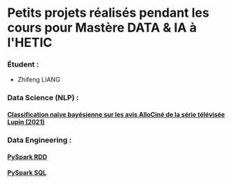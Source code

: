 # Petits projets réalisés pendant les cours pour Mastère DATA & IA à l'HETIC

### Étudent :   
- Zhifeng LIANG

### Data Science (NLP) : 
#### [Classification naïve bayésienne sur les avis AlloCiné de la série télévisée Lupin (2021)](...)

### Data Engineering : 
#### [PySpark RDD](...)
#### [PySpark SQL](...)